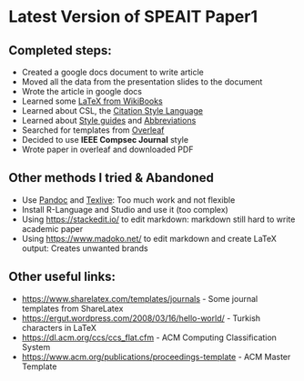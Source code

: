 # Latest Version of SPEAIT Paper1

## Completed steps:

- Created a google docs document to write article
- Moved all the data from the presentation slides to the document
- Wrote the article in google docs
- Learned some [LaTeX from WikiBooks][wblatex]
- Learned about CSL, the [Citation Style Language][csl]
- Learned about [Style guides][wikisguide] and [Abbreviations][wikisabbr]
- Searched for templates from [Overleaf][oleafsearch]
- Decided to use **IEEE Compsec Journal** style
- Wrote paper in overleaf and downloaded PDF

## Other methods I tried & Abandoned
- Use [Pandoc](http://pandoc.org/) and [Texlive](https://www.tug.org/texlive/): Too much work and not flexible
- Install R-Language and Studio and use it (too complex)
- Using https://stackedit.io/ to edit markdown: markdown still hard to write academic paper
- Using https://www.madoko.net/ to edit markdown and create LaTeX output: Creates unwanted brands

## Other useful links:
- https://www.sharelatex.com/templates/journals - Some journal templates from ShareLatex
- https://ergut.wordpress.com/2008/03/16/hello-world/ - Turkish characters in LaTeX
- https://dl.acm.org/ccs/ccs_flat.cfm - ACM Computing Classification System
- https://www.acm.org/publications/proceedings-template - ACM Master Template

[wikisguide]: https://en.wikipedia.org/wiki/Style_guide
[wikisabbr]: https://en.wikipedia.org/wiki/List_of_style_guide_abbreviations
[oleafsearch]: https://www.overleaf.com/latex/templates?addsearch=ieee%20compsec
[wblatex]: https://en.wikibooks.org/wiki/LaTeX
[csl]: http://citationstyles.org/
